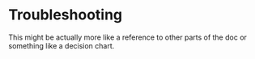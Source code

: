 # Troubleshooting

This might be actually more like a reference to other parts of the doc or something like a decision chart. 
